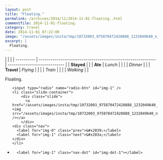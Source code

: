 ```yaml
---
layout: post
title: "Floating."
permalink: /archives/2014/11/2014-11-01-floating..html
commentfile: 2014-11-01-floating.
category: travel
date: 2014-11-01 07:22:00
image: "/assets/images/insta/tmp/10732003_975870472428888_1232049640_n_17841774682047535.jpg"
excerpt: |
  Floating.
---
```


|            |                                                              |
| ---------- | ------------------------------------------------------------ | ----------------------------- |
| **Stayed** |  |
| **Ate**    | _Lunch_                                                      |          |
|            | _Dinner_                                                     |          |
| **Travel** | _Flying_                                                     |          |
|            | _Train_                                                      |          |
|            | _Walking_                                                    |          |


Floating.


<ul class="slides">

    <input type="radio" name="radio-btn" id="img-1" />
    <li class="slide-container">
        <div class="slide">
          <a href="/assets/images/insta/tmp/10732003_975870472428888_1232049640_n_17841774682047535.jpg"><img src="/assets/images/insta/tmp/10732003_975870472428888_1232049640_n_17841774682047535.jpg" /></a>
        </div>
    <div class="nav">
      <label for="img-0" class="prev">&#x2039;</label>
      <label for="img-1" class="next">&#x203a;</label>
    </div>
    </li>
			
<li class="nav-dots">

      <label for="img-1" class="nav-dot" id="img-dot-1"></label>

</li>
</ul>        
             

		